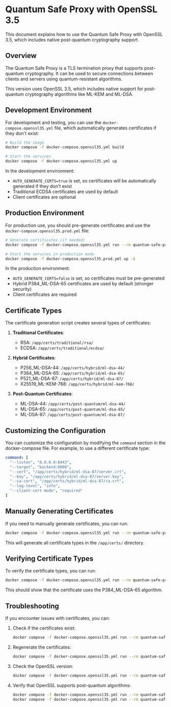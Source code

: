 # Quantum Safe Proxy with OpenSSL 3.5

This document explains how to use the Quantum Safe Proxy with OpenSSL 3.5, which includes native post-quantum cryptography support.

## Overview

The Quantum Safe Proxy is a TLS termination proxy that supports post-quantum cryptography. It can be used to secure connections between clients and servers using quantum-resistant algorithms.

This version uses OpenSSL 3.5, which includes native support for post-quantum cryptography algorithms like ML-KEM and ML-DSA.

## Development Environment

For development and testing, you can use the `docker-compose.openssl35.yml` file, which automatically generates certificates if they don't exist:

```bash
# Build the image
docker compose -f docker-compose.openssl35.yml build

# Start the services
docker compose -f docker-compose.openssl35.yml up
```

In the development environment:
- `AUTO_GENERATE_CERTS=true` is set, so certificates will be automatically generated if they don't exist
- Traditional ECDSA certificates are used by default
- Client certificates are optional

## Production Environment

For production use, you should pre-generate certificates and use the `docker-compose.openssl35.prod.yml` file:

```bash
# Generate certificates (if needed)
docker compose -f docker-compose.openssl35.yml run --rm quantum-safe-proxy /app/scripts/generate-openssl35-certs.sh

# Start the services in production mode
docker compose -f docker-compose.openssl35.prod.yml up -d
```

In the production environment:
- `AUTO_GENERATE_CERTS=false` is set, so certificates must be pre-generated
- Hybrid P384_ML-DSA-65 certificates are used by default (stronger security)
- Client certificates are required

## Certificate Types

The certificate generation script creates several types of certificates:

1. **Traditional Certificates**:
   - RSA: `/app/certs/traditional/rsa/`
   - ECDSA: `/app/certs/traditional/ecdsa/`

2. **Hybrid Certificates**:
   - P256_ML-DSA-44: `/app/certs/hybrid/ml-dsa-44/`
   - P384_ML-DSA-65: `/app/certs/hybrid/ml-dsa-65/`
   - P521_ML-DSA-87: `/app/certs/hybrid/ml-dsa-87/`
   - X25519_ML-KEM-768: `/app/certs/hybrid/ml-kem-768/`

3. **Post-Quantum Certificates**:
   - ML-DSA-44: `/app/certs/post-quantum/ml-dsa-44/`
   - ML-DSA-65: `/app/certs/post-quantum/ml-dsa-65/`
   - ML-DSA-87: `/app/certs/post-quantum/ml-dsa-87/`

## Customizing the Configuration

You can customize the configuration by modifying the `command` section in the docker-compose file. For example, to use a different certificate type:

```yaml
command: [
  "--listen", "0.0.0.0:8443",
  "--target", "backend:6000",
  "--cert", "/app/certs/hybrid/ml-dsa-87/server.crt",
  "--key", "/app/certs/hybrid/ml-dsa-87/server.key",
  "--ca-cert", "/app/certs/hybrid/ml-dsa-87/ca.crt",
  "--log-level", "info",
  "--client-cert-mode", "required"
]
```

## Manually Generating Certificates

If you need to manually generate certificates, you can run:

```bash
docker compose -f docker-compose.openssl35.yml run --rm quantum-safe-proxy /app/scripts/generate-openssl35-certs.sh
```

This will generate all certificate types in the `/app/certs/` directory.

## Verifying Certificate Types

To verify the certificate types, you can run:

```bash
docker compose -f docker-compose.openssl35.yml run --rm quantum-safe-proxy /opt/openssl35/bin/openssl x509 -in /app/certs/hybrid/ml-dsa-65/server.crt -text -noout | grep "Public Key Algorithm"
```

This should show that the certificate uses the P384_ML-DSA-65 algorithm.

## Troubleshooting

If you encounter issues with certificates, you can:

1. Check if the certificates exist:
   ```bash
   docker compose -f docker-compose.openssl35.yml run --rm quantum-safe-proxy ls -la /app/certs
   ```

2. Regenerate the certificates:
   ```bash
   docker compose -f docker-compose.openssl35.yml run --rm quantum-safe-proxy /app/scripts/generate-openssl35-certs.sh
   ```

3. Check the OpenSSL version:
   ```bash
   docker compose -f docker-compose.openssl35.yml run --rm quantum-safe-proxy /opt/openssl35/bin/openssl version
   ```

4. Verify that OpenSSL supports post-quantum algorithms:
   ```bash
   docker compose -f docker-compose.openssl35.yml run --rm quantum-safe-proxy /opt/openssl35/bin/openssl list -kem-algorithms | grep ML-KEM
   docker compose -f docker-compose.openssl35.yml run --rm quantum-safe-proxy /opt/openssl35/bin/openssl list -signature-algorithms | grep ML-DSA
   ```
